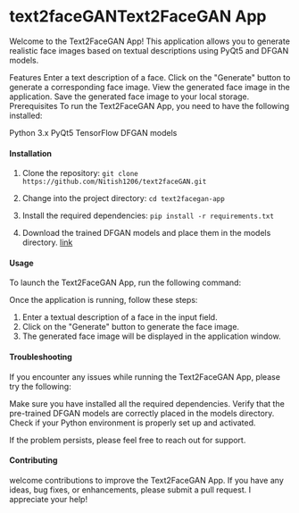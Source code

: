 # text2faceGANText2FaceGAN App
Welcome to the Text2FaceGAN App! This application allows you to generate realistic face images based on textual descriptions using PyQt5 and DFGAN models.

Features
Enter a text description of a face.
Click on the "Generate" button to generate a corresponding face image.
View the generated face image in the application.
Save the generated face image to your local storage.
Prerequisites
To run the Text2FaceGAN App, you need to have the following installed:

Python 3.x
PyQt5
TensorFlow
DFGAN models

#### Installation

1. Clone the repository: `git clone https://github.com/Nitish1206/text2faceGAN.git`

2. Change into the project directory: `cd text2facegan-app`

3. Install the required dependencies: `pip install -r requirements.txt`

4. Download the trained DFGAN models and place them in the models directory.  [link](https://drive.google.com/file/d/1023WX7RmGMP-F2eosofLSHk3kYNH1_Qe/view?usp=share_link)

#### Usage
To launch the Text2FaceGAN App, run the following command:

Once the application is running, follow these steps:

1. Enter a textual description of a face in the input field.
2. Click on the "Generate" button to generate the face image.
3. The generated face image will be displayed in the application window.

#### Troubleshooting
If you encounter any issues while running the Text2FaceGAN App, please try the following:

Make sure you have installed all the required dependencies.
Verify that the pre-trained DFGAN models are correctly placed in the models directory.
Check if your Python environment is properly set up and activated.

If the problem persists, please feel free to reach out for support.

#### Contributing
welcome contributions to improve the Text2FaceGAN App. If you have any ideas, bug fixes, or enhancements, please submit a pull request. I appreciate your help!


